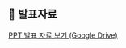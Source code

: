 ## 📎 발표자료

[PPT 발표 자료 보기 (Google Drive)]([https://drive.google.com/your-link](https://drive.google.com/file/d/1C8kqUrv0Q4ozFvmhYwGEiTlnwv4SCDly/view?usp=share_link))
